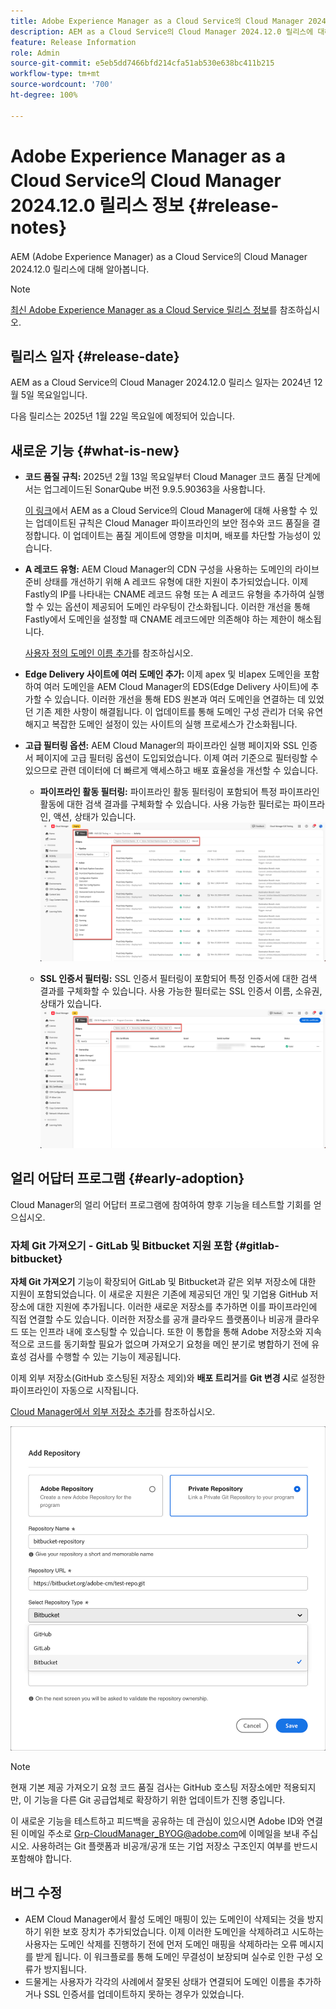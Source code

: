 ```yaml
---
title: Adobe Experience Manager as a Cloud Service의 Cloud Manager 2024.12.0 릴리스 정보
description: AEM as a Cloud Service의 Cloud Manager 2024.12.0 릴리스에 대해 알아봅니다.
feature: Release Information
role: Admin
source-git-commit: e5eb5dd7466bfd214cfa51ab530e638bc411b215
workflow-type: tm+mt
source-wordcount: '700'
ht-degree: 100%

---
```


# Adobe Experience Manager as a Cloud Service의 Cloud Manager 2024.12.0 릴리스 정보 {#release-notes}

AEM (Adobe Experience Manager) as a Cloud Service의 Cloud Manager 2024.12.0 릴리스에 대해 알아봅니다.

>[!NOTE]
>
>[최신 Adobe Experience Manager as a Cloud Service 릴리스 정보](/help/release-notes/release-notes-cloud/release-notes-current.md)를 참조하십시오.

## 릴리스 일자 {#release-date}

AEM as a Cloud Service의 Cloud Manager 2024.12.0 릴리스 일자는 2024년 12월 5일 목요일입니다.

다음 릴리스는 2025년 1월 22일 목요일에 예정되어 있습니다.


## 새로운 기능 {#what-is-new}

* **코드 품질 규칙:** 2025년 2월 13일 목요일부터 Cloud Manager 코드 품질 단계에서는 업그레이드된 SonarQube 버전 9.9.5.90363을 사용합니다.

  [이 링크](/help/implementing/cloud-manager/code-quality-testing.md#understanding-code-quality-rules)에서 AEM as a Cloud Service의 Cloud Manager에 대해 사용할 수 있는 업데이트된 규칙은 Cloud Manager 파이프라인의 보안 점수와 코드 품질을 결정합니다. 이 업데이트는 품질 게이트에 영향을 미치며, 배포를 차단할 가능성이 있습니다.

<!-- * **Java 21 support:** Customers can now optionally build with Java 17 or Java 21, benefiting from performance improvements and new language features. See [Build environment](/help/implementing/cloud-manager/getting-access-to-aem-in-cloud/build-environment-details.md) for configuration steps, including updating your Maven project description, and certain library versions. When the build version is set to Java 17 or Java 21, the runtime defaults to Java 21.

    Starting February 2025, sandboxes and dev environments upgrade to the Java 21 runtime, regardless of the build version (Java 8, 11, 17, or 21). Production environments follow with an upgrade in April 2025. -->

* **A 레코드 유형:** AEM Cloud Manager의 CDN 구성을 사용하는 도메인의 라이브 준비 상태를 개선하기 위해 A 레코드 유형에 대한 지원이 추가되었습니다. 이제 Fastly의 IP를 나타내는 CNAME 레코드 유형 또는 A 레코드 유형을 추가하여 실행할 수 있는 옵션이 제공되어 도메인 라우팅이 간소화됩니다. 이러한 개선을 통해 Fastly에서 도메인을 설정할 때 CNAME 레코드에만 의존해야 하는 제한이 해소됩니다.

  [사용자 정의 도메인 이름 추가](/help/implementing/cloud-manager/custom-domain-names/add-custom-domain-name.md)를 참조하십시오. <!-- CMGR-63076 -->

<!-- * The AEM Code Quality step now uses SonarQube 9.9 Server, replacing the older 7.4 version. This upgrade brings additional security, performance, and code quality checks, offering more comprehensive analysis and coverage for your projects. -->

* **Edge Delivery 사이트에 여러 도메인 추가:** 이제 apex 및 비apex 도메인을 포함하여 여러 도메인을 AEM Cloud Manager의 EDS(Edge Delivery 사이트)에 추가할 수 있습니다. 이러한 개선을 통해 EDS 원본과 여러 도메인을 연결하는 데 있었던 기존 제한 사항이 해결됩니다. 이 업데이트를 통해 도메인 구성 관리가 더욱 유연해지고 복잡한 도메인 설정이 있는 사이트의 실행 프로세스가 간소화됩니다. <!-- CMGR-63007 -->

* **고급 필터링 옵션:** AEM Cloud Manager의 파이프라인 실행 페이지와 SSL 인증서 페이지에 고급 필터링 옵션이 도입되었습니다. 이제 여러 기준으로 필터링할 수 있으므로 관련 데이터에 더 빠르게 액세스하고 배포 효율성을 개선할 수 있습니다. <!-- CMGR-26263 -->

   * **파이프라인 활동 필터링:** 파이프라인 활동 필터링이 포함되어 특정 파이프라인 활동에 대한 검색 결과를 구체화할 수 있습니다. 사용 가능한 필터로는 파이프라인, 액션, 상태가 있습니다.
     ![파이프라인 활동 필터링](/help/implementing/cloud-manager/assets/filters-pipeline.png)


   * **SSL 인증서 필터링:** SSL 인증서 필터링이 포함되어 특정 인증서에 대한 검색 결과를 구체화할 수 있습니다. 사용 가능한 필터로는 SSL 인증서 이름, 소유권, 상태가 있습니다.
     ![SSL 인증서 필터링](/help/implementing/cloud-manager/assets/filters-ssl-certificates.png)

## 얼리 어답터 프로그램 {#early-adoption}

Cloud Manager의 얼리 어답터 프로그램에 참여하여 향후 기능을 테스트할 기회를 얻으십시오.

### 자체 Git 가져오기 - GitLab 및 Bitbucket 지원 포함 {#gitlab-bitbucket}

<!-- BOTH CS & AMS -->

**자체 Git 가져오기** 기능이 확장되어 GitLab 및 Bitbucket과 같은 외부 저장소에 대한 지원이 포함되었습니다. 이 새로운 지원은 기존에 제공되던 개인 및 기업용 GitHub 저장소에 대한 지원에 추가됩니다. 이러한 새로운 저장소를 추가하면 이를 파이프라인에 직접 연결할 수도 있습니다. 이러한 저장소를 공개 클라우드 플랫폼이나 비공개 클라우드 또는 인프라 내에 호스팅할 수 있습니다. 또한 이 통합을 통해 Adobe 저장소와 지속적으로 코드를 동기화할 필요가 없으며 가져오기 요청을 메인 분기로 병합하기 전에 유효성 검사를 수행할 수 있는 기능이 제공됩니다.

이제 외부 저장소(GitHub 호스팅된 저장소 제외)와 **배포 트리거**&#x200B;를 **Git 변경 시**&#x200B;로 설정한 파이프라인이 자동으로 시작됩니다.

[Cloud Manager에서 외부 저장소 추가](/help/implementing/cloud-manager/managing-code/external-repositories.md)를 참조하십시오.

![저장소 추가 대화 상자](/help/implementing/cloud-manager/release-notes/assets/repositories-add-release-notes.png)

>[!NOTE]
>
>현재 기본 제공 가져오기 요청 코드 품질 검사는 GitHub 호스팅 저장소에만 적용되지만, 이 기능을 다른 Git 공급업체로 확장하기 위한 업데이트가 진행 중입니다.

이 새로운 기능을 테스트하고 피드백을 공유하는 데 관심이 있으시면 Adobe ID와 연결된 이메일 주소로 [Grp-CloudManager_BYOG@adobe.com](mailto:Grp-CloudManager_BYOG@adobe.com)에 이메일을 보내 주십시오. 사용하려는 Git 플랫폼과 비공개/공개 또는 기업 저장소 구조인지 여부를 반드시 포함해야 합니다.

## 버그 수정

* AEM Cloud Manager에서 활성 도메인 매핑이 있는 도메인이 삭제되는 것을 방지하기 위한 보호 장치가 추가되었습니다. 이제 이러한 도메인을 삭제하려고 시도하는 사용자는 도메인 삭제를 진행하기 전에 먼저 도메인 매핑을 삭제하라는 오류 메시지를 받게 됩니다. 이 워크플로를 통해 도메인 무결성이 보장되며 실수로 인한 구성 오류가 방지됩니다. <!-- CMGR-63033 -->
* 드물게는 사용자가 각각의 사례에서 잘못된 상태가 연결되어 도메인 이름을 추가하거나 SSL 인증서를 업데이트하지 못하는 경우가 있었습니다. <!-- CMGR-62816 -->


<!-- ## Known issues {#known-issues} -->
